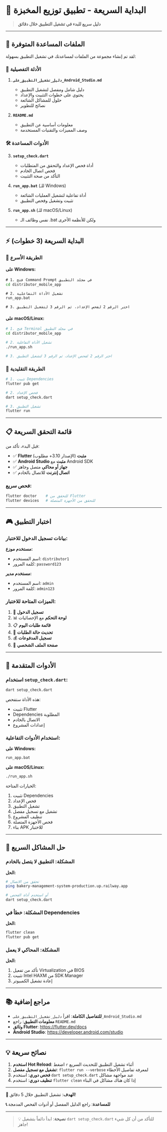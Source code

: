 # 🚀 البداية السريعة - تطبيق توزيع المخبزة

> **دليل سريع للبدء في تشغيل التطبيق خلال دقائق**

---

## 📁 الملفات المساعدة المتوفرة

لقد تم إنشاء مجموعة من الملفات لمساعدتك في تشغيل التطبيق بسهولة:

### 📖 الأدلة التفصيلية

1. **`دليل_تشغيل_التطبيق_على_Android_Studio.md`**
   - دليل شامل ومفصل لتشغيل التطبيق
   - يحتوي على خطوات التثبيت والإعداد
   - حلول للمشاكل الشائعة
   - نصائح للتطوير

2. **`README.md`**
   - معلومات أساسية عن التطبيق
   - وصف المميزات والتقنيات المستخدمة

### 🛠️ الأدوات المساعدة

3. **`setup_check.dart`**
   - أداة فحص الإعداد والتحقق من المتطلبات
   - فحص اتصال الخادم
   - التأكد من صحة التثبيت

4. **`run_app.bat`** (للـ Windows)
   - أداة تفاعلية لتشغيل العمليات الشائعة
   - تثبيت وتشغيل وفحص التطبيق

5. **`run_app.sh`** (للـ macOS/Linux)
   - نفس وظائف الـ .bat ولكن للأنظمة الأخرى

---

## ⚡ البداية السريعة (3 خطوات)

### 🎯 الطريقة الأسرع

#### على Windows:
```cmd
# 1. فتح Command Prompt في مجلد التطبيق
cd distributor_mobile_app

# 2. تشغيل الأداة التفاعلية
run_app.bat

# 3. اختر الرقم 2 لفحص الإعداد، ثم الرقم 3 لتشغيل التطبيق
```

#### على macOS/Linux:
```bash
# 1. فتح Terminal في مجلد التطبيق
cd distributor_mobile_app

# 2. تشغيل الأداة التفاعلية
./run_app.sh

# 3. اختر الرقم 2 لفحص الإعداد، ثم الرقم 3 لتشغيل التطبيق
```

### 🔧 الطريقة التقليدية

```bash
# 1. تثبيت Dependencies
flutter pub get

# 2. فحص الإعداد
dart setup_check.dart

# 3. تشغيل التطبيق
flutter run
```

---

## 📋 قائمة التحقق السريعة

قبل البدء، تأكد من:

- ✅ **Flutter مثبت** (الإصدار 3.10+ مطلوب)
- ✅ **Android Studio مثبت** مع Android SDK
- ✅ **جهاز أو محاكي** متصل وجاهز
- ✅ **اتصال إنترنت** للاتصال بالخادم

### فحص سريع:
```bash
flutter doctor    # للتحقق من Flutter
flutter devices   # للتحقق من الأجهزة المتصلة
```

---

## 🎮 اختبار التطبيق

### بيانات تسجيل الدخول للاختبار:

**مستخدم موزع:**
- اسم المستخدم: `distributor1`
- كلمة المرور: `password123`

**مستخدم مدير:**
- اسم المستخدم: `admin`
- كلمة المرور: `admin123`

### الميزات المتاحة للاختبار:
1. 🔐 **تسجيل الدخول**
2. 📊 **لوحة التحكم** مع الإحصائيات
3. 📋 **قائمة طلبات اليوم**
4. 📝 **تحديث حالة الطلبات**
5. 💰 **تسجيل المدفوعات**
6. 👤 **صفحة الملف الشخصي**

---

## 🔧 الأدوات المتقدمة

### استخدام `setup_check.dart`:
```bash
dart setup_check.dart
```
هذه الأداة ستفحص:
- تثبيت Flutter
- Dependencies المطلوبة
- الاتصال بالخادم
- إعدادات المشروع

### استخدام الأدوات التفاعلية:

**على Windows:**
```cmd
run_app.bat
```

**على macOS/Linux:**
```bash
./run_app.sh
```

الخيارات المتاحة:
1. تثبيت Dependencies
2. فحص الإعداد  
3. تشغيل التطبيق
4. تشغيل مع تسجيل مفصل
5. تنظيف المشروع
6. فحص الأجهزة المتصلة
7. بناء APK للاختبار

---

## 🚨 حل المشاكل السريع

### المشكلة: التطبيق لا يتصل بالخادم
**الحل:**
```bash
# تحقق من الاتصال
ping bakery-management-system-production.up.railway.app

# أو استخدم أداة الفحص
dart setup_check.dart
```

### المشكلة: خطأ في Dependencies
**الحل:**
```bash
flutter clean
flutter pub get
```

### المشكلة: المحاكي لا يعمل
**الحل:**
1. تأكد من تفعيل Virtualization في BIOS
2. تثبيت Intel HAXM من SDK Manager
3. إعادة تشغيل الكمبيوتر

---

## 📚 مراجع إضافية

- **للتفاصيل الكاملة**: اقرأ `دليل_تشغيل_التطبيق_على_Android_Studio.md`
- **معلومات التطبيق**: راجع `README.md`
- **وثائق Flutter**: https://flutter.dev/docs
- **Android Studio**: https://developer.android.com/studio

---

## 💡 نصائح سريعة

1. **استخدم Hot Reload**: اضغط `r` أثناء تشغيل التطبيق للتحديث السريع
2. **تشغيل مع تسجيل مفصل**: `flutter run --verbose` لمعرفة تفاصيل الأخطاء
3. **فحص دوري**: استخدم `dart setup_check.dart` عند مواجهة مشاكل
4. **تنظيف دوري**: استخدم `flutter clean` إذا كان هناك مشاكل في البناء

---

**🎯 الهدف**: تشغيل التطبيق خلال 5 دقائق!

**📞 للمساعدة**: راجع الدليل المفصل أو أدوات الفحص المدمجة

---

> 💡 **نصيحة**: ابدأ دائماً بتشغيل `dart setup_check.dart` للتأكد من أن كل شيء جاهز! 